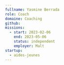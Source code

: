 ```yaml
---
fullname: Yasmine Berrada
role: Coach
domaine: Coaching
github: 
missions:
  - start: 2023-02-06
    end: 2023-05-06
    status: independent
    employer: Malt
startup:
  - aides-jeunes
---
```


